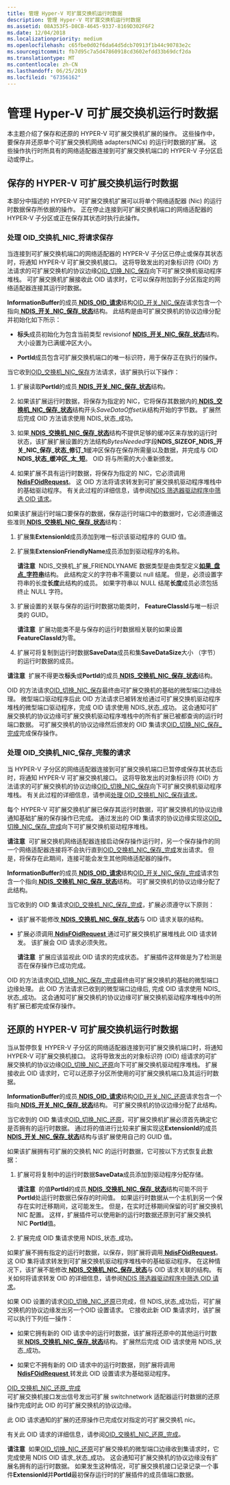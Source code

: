 ```yaml
---
title: 管理 Hyper-V 可扩展交换机运行时数据
description: 管理 Hyper-V 可扩展交换机运行时数据
ms.assetid: 08A353F5-D8CB-4645-9337-8169D302F6F2
ms.date: 12/04/2018
ms.localizationpriority: medium
ms.openlocfilehash: c65fbe0d02f6da64d5dcb70913f1b44c90783e2c
ms.sourcegitcommit: fb7d95c7a5d47860918cd3602efdd33b69dcf2da
ms.translationtype: MT
ms.contentlocale: zh-CN
ms.lasthandoff: 06/25/2019
ms.locfileid: "67356162"
---
```

# <a name="managing-hyper-v-extensible-switch-run-time-data"></a>管理 Hyper-V 可扩展交换机运行时数据

本主题介绍了保存和还原的 HYPER-V 可扩展交换机扩展的操作。 这些操作中，要保存并还原单个可扩展交换机网络 adapters(NICs) 的运行时数据的扩展。 这些操作执行时所具有的网络适配器连接到可扩展交换机端口的 HYPER-V 子分区启动或停止。

## <a name="saving-hyper-v-extensible-switch-run-time-data"></a>保存的 HYPER-V 可扩展交换机运行时数据

本部分中描述的 HYPER-V 可扩展交换机扩展可以将单个网络适配器 (Nic) 的运行时数据保存所依据的操作。 正在停止连接到可扩展交换机端口的网络适配器的 HYPER-V 子分区或正在保存其状态时执行此操作。

### <a name="handling-the-oidswitchnicsave-request"></a>处理 OID\_交换机\_NIC\_将请求保存

当连接到可扩展交换机端口的网络适配器的 HYPER-V 子分区已停止或保存其状态时，将通知 HYPER-V 可扩展交换机接口。 这将导致发出的对象标识符 (OID) 方法请求的可扩展交换机的协议边缘[OID\_切换\_NIC\_保存](https://docs.microsoft.com/windows-hardware/drivers/network/oid-switch-nic-save)向下可扩展交换机驱动程序堆栈。 可扩展交换机扩展接收此 OID 请求时，它可以保存附加到子分区指定的网络适配器连接其运行时数据。

**InformationBuffer**的成员[ **NDIS\_OID\_请求**](https://docs.microsoft.com/windows-hardware/drivers/ddi/content/ndis/ns-ndis-_ndis_oid_request)结构[OID\_开关\_NIC\_保存](https://docs.microsoft.com/windows-hardware/drivers/network/oid-switch-nic-save)请求包含一个指向[ **NDIS\_开关\_NIC\_保存\_状态**](https://docs.microsoft.com/windows-hardware/drivers/ddi/content/ntddndis/ns-ntddndis-_ndis_switch_nic_save_state)结构。 此结构是由可扩展交换机的协议边缘分配并初始化如下所示：

-   **标头**成员初始化为包含当前类型 revisionof [ **NDIS\_开关\_NIC\_保存\_状态**](https://docs.microsoft.com/windows-hardware/drivers/ddi/content/ntddndis/ns-ntddndis-_ndis_switch_nic_save_state)结构。 大小设置为已满缓冲区大小。

-   **PortId**成员包含可扩展交换机端口的唯一标识符，用于保存正在执行的操作。

当它收到[OID\_交换机\_NIC\_保存](https://docs.microsoft.com/windows-hardware/drivers/network/oid-switch-nic-save)方法请求，该扩展执行以下操作：

1.  扩展读取**PortId**的成员[ **NDIS\_开关\_NIC\_保存\_状态**](https://docs.microsoft.com/windows-hardware/drivers/ddi/content/ntddndis/ns-ntddndis-_ndis_switch_nic_save_state)结构。

2.  如果该扩展运行时数据，将保存为指定的 NIC，它将保存其数据内的[ **NDIS\_交换机\_NIC\_保存\_状态**](https://docs.microsoft.com/windows-hardware/drivers/ddi/content/ntddndis/ns-ntddndis-_ndis_switch_nic_save_state)结构开头*SaveDataOffset*从结构开始的字节数。 扩展然后完成 OID 方法请求使用 NDIS\_状态\_成功。

3.  如果[ **NDIS\_交换机\_NIC\_保存\_状态**](https://docs.microsoft.com/windows-hardware/drivers/ddi/content/ntddndis/ns-ntddndis-_ndis_switch_nic_save_state)结构不提供足够的缓冲区来存放的运行时状态，该扩展扩展设置的方法结构*BytesNeeded*字段**NDIS\_SIZEOF\_NDIS\_开关\_NIC\_保存\_状态\_修订\_1**缓冲区保存在保存所需量以及数据，并完成与 OID **NDIS\_状态\_缓冲区\_太\_短**。 OID 将与所需的大小重新颁发。

4.  如果扩展不具有运行时数据，将保存为指定的 NIC，它必须调用[ **NdisFOidRequest**](https://docs.microsoft.com/windows-hardware/drivers/ddi/content/ndis/nf-ndis-ndisfoidrequest)。 这 OID 方法将请求转发到可扩展交换机驱动程序堆栈中的基础驱动程序。 有关此过程的详细信息，请参阅[NDIS 筛选器驱动程序中筛选 OID 请求](filtering-oid-requests-in-an-ndis-filter-driver.md)。

如果该扩展运行时端口要保存的数据，保存运行时端口中的数据时，它必须遵循这些准则[ **NDIS\_交换机\_NIC\_保存\_状态**](https://docs.microsoft.com/windows-hardware/drivers/ddi/content/ntddndis/ns-ntddndis-_ndis_switch_nic_save_state)结构：

1.  扩展集**ExtensionId**成员添加到唯一标识该驱动程序的 GUID 值。
2.  扩展集**ExtensionFriendlyName**成员添加到驱动程序的名称。

    **请注意**  NDIS\_交换机\_扩展\_FRIENDLYNAME 数据类型是由类型定义[**如果\_盘点\_字符串**](https://docs.microsoft.com/windows/desktop/api/ifdef/ns-ifdef-_if_counted_string_lh)结构。 此结构定义的字符串不需要以 null 结尾。 但是，必须设置字符串的长度**长度**此结构的成员。 如果字符串以 NULL 结尾**长度**成员必须包括终止 NULL 字符。     

3.  扩展设置的关联与保存的运行时数据功能类时， **FeatureClassId**与唯一标识类的 GUID。

    **请注意**  扩展功能类不是与保存的运行时数据相关联的如果设置**FeatureClassId**为零。     

4.  扩展可将复制到运行时数据**SaveData**成员和集**SaveDataSize**大小 （字节） 的运行时数据的成员。

**请注意**  扩展不得更改**标头**或**PortId**的成员[ **NDIS\_交换机\_NIC\_保存\_状态**](https://docs.microsoft.com/windows-hardware/drivers/ddi/content/ntddndis/ns-ntddndis-_ndis_switch_nic_save_state)结构。 

OID 的方法请求[OID\_切换\_NIC\_保存](https://docs.microsoft.com/windows-hardware/drivers/network/oid-switch-nic-save)最终由可扩展交换机的基础的微型端口边缘处理。 微型端口驱动程序后此 OID 方法请求已被转发给通过可扩展交换机驱动程序堆栈的微型端口驱动程序，完成 OID 请求使用 NDIS\_状态\_成功。 这会通知可扩展交换机的协议边缘可扩展交换机驱动程序堆栈中的所有扩展已被都查询的运行时端口数据。 可扩展交换机的协议边缘然后颁发的 OID 集请求[OID\_切换\_NIC\_保存\_完成](https://docs.microsoft.com/windows-hardware/drivers/network/oid-switch-nic-save-complete)完成保存操作。

### <a name="handling-the-oidswitchnicsavecomplete-request"></a>处理 OID\_交换机\_NIC\_保存\_完整的请求

当 HYPER-V 子分区的网络适配器连接到可扩展交换机端口已暂停或保存其状态后时，将通知 HYPER-V 可扩展交换机接口。 这将导致发出的对象标识符 (OID) 方法请求的可扩展交换机的协议边缘[OID\_切换\_NIC\_保存](https://docs.microsoft.com/windows-hardware/drivers/network/oid-switch-nic-save)向下可扩展交换机驱动程序堆栈。 有关此过程的详细信息，请参阅[处理 OID\_交换机\_NIC\_保存请求](handling-the-oid-switch-nic-save-request.md)。

每个 HYPER-V 可扩展交换机扩展已保存其运行时数据，可扩展交换机的协议边缘通知基础扩展的保存操作已完成。 通过发出的 OID 集请求的协议边缘实现这[OID\_切换\_NIC\_保存\_完成](https://docs.microsoft.com/windows-hardware/drivers/network/oid-switch-nic-save-complete)向下可扩展交换机驱动程序堆栈。

**请注意**  可扩展交换机网络适配器连接启动保存操作运行时，另一个保存操作的同一个网络适配器连接将不会执行直到[OID\_交换机\_NIC\_保存\_完成](https://docs.microsoft.com/windows-hardware/drivers/network/oid-switch-nic-save-complete)发出请求。 但是，将保存在此期间，连接可能会发生其他网络适配器的操作。 

**InformationBuffer**的成员[ **NDIS\_OID\_请求**](https://docs.microsoft.com/windows-hardware/drivers/ddi/content/ndis/ns-ndis-_ndis_oid_request)结构[OID\_开关\_NIC\_保存\_完成](https://docs.microsoft.com/windows-hardware/drivers/network/oid-switch-nic-save-complete)请求包含一个指向[ **NDIS\_交换机\_NIC\_保存\_状态**](https://docs.microsoft.com/windows-hardware/drivers/ddi/content/ntddndis/ns-ntddndis-_ndis_switch_nic_save_state)结构。 可扩展交换机的协议边缘分配了此结构。

当它收到的 OID 集请求[OID\_交换机\_NIC\_保存\_完成](https://docs.microsoft.com/windows-hardware/drivers/network/oid-switch-nic-save-complete)，扩展必须遵守以下原则：

-   该扩展不能修改[ **NDIS\_交换机\_NIC\_保存\_状态**](https://docs.microsoft.com/windows-hardware/drivers/ddi/content/ntddndis/ns-ntddndis-_ndis_switch_nic_save_state)与 OID 请求关联的结构。

-   扩展必须调用[ **NdisFOidRequest** ](https://docs.microsoft.com/windows-hardware/drivers/ddi/content/ndis/nf-ndis-ndisfoidrequest)通过可扩展交换机扩展堆栈此 OID 请求转发。 该扩展会 OID 请求必须失败。

    **请注意**  扩展应该监视此 OID 请求的完成状态。 扩展插件这样做是为了检测是否在保存操作已成功完成。     

OID 的方法请求[OID\_切换\_NIC\_保存\_完成](https://docs.microsoft.com/windows-hardware/drivers/network/oid-switch-nic-save-complete)最终由可扩展交换机的基础的微型端口边缘处理。 此 OID 方法请求已收到的微型端口边缘后, 完成 OID 请求使用 NDIS\_状态\_成功。 这会通知可扩展交换机的协议边缘可扩展交换机驱动程序堆栈中的所有扩展已都完成保存操作。

## <a name="restoring-hyper-v-extensible-switch-run-time-data"></a>还原的 HYPER-V 可扩展交换机运行时数据

当从暂停恢复 HYPER-V 子分区的网络适配器连接到可扩展交换机端口时，将通知 HYPER-V 可扩展交换机接口。 这将导致发出的对象标识符 (OID) 组请求的可扩展交换机的协议边缘[OID\_切换\_NIC\_还原](https://docs.microsoft.com/windows-hardware/drivers/network/oid-switch-nic-restore)向下可扩展交换机驱动程序堆栈。 扩展接收此 OID 请求时，它可以还原子分区所使用的可扩展交换机端口及其运行时数据。

**InformationBuffer**的成员[ **NDIS\_OID\_请求**](https://docs.microsoft.com/windows-hardware/drivers/ddi/content/ndis/ns-ndis-_ndis_oid_request)结构[OID\_开关\_NIC\_还原](https://docs.microsoft.com/windows-hardware/drivers/network/oid-switch-nic-save)请求包含一个指向[ **NDIS\_开关\_NIC\_保存\_状态**](https://docs.microsoft.com/windows-hardware/drivers/ddi/content/ntddndis/ns-ntddndis-_ndis_switch_nic_save_state)结构。 可扩展交换机的协议边缘分配了此结构。

当它收到的 OID 集请求[OID\_切换\_NIC\_还原](https://docs.microsoft.com/windows-hardware/drivers/network/oid-switch-nic-restore)，可扩展交换机扩展必须首先确定它是否拥有的运行时数据。 通过将的值进行比较来扩展实现这**ExtensionId**的成员[ **NDIS\_开关\_NIC\_保存\_状态**](https://docs.microsoft.com/windows-hardware/drivers/ddi/content/ntddndis/ns-ntddndis-_ndis_switch_nic_save_state)结构与该扩展使用自己的 GUID 值。

如果该扩展拥有可扩展的交换机 NIC 的运行时数据，它可按以下方式恢复此数据：

1.  扩展可将复制中的运行时数据**SaveData**成员添加到驱动程序分配存储。

    **请注意**  的值**PortId**的成员[ **NDIS\_交换机\_NIC\_保存\_状态**](https://docs.microsoft.com/windows-hardware/drivers/ddi/content/ntddndis/ns-ntddndis-_ndis_switch_nic_save_state)结构可能不同于**PortId**处运行时数据已保存的时间值。 如果运行时数据从一个主机到另一个保存在实时迁移期间，这可能发生。 但是，在实时迁移期间保留的可扩展交换机 NIC 配置。 这样，扩展插件可以使用新的运行时数据还原到可扩展交换机 NIC **PortId**值。     

2.  扩展完成 OID 集请求使用 NDIS\_状态\_成功。

如果扩展不拥有指定的运行时数据，以保存，则扩展将调用[ **NdisFOidRequest**](https://docs.microsoft.com/windows-hardware/drivers/ddi/content/ndis/nf-ndis-ndisfoidrequest)。 这 OID 集将请求转发到可扩展交换机驱动程序堆栈中的基础驱动程序。 在这种情况下，该扩展不能修改[ **NDIS\_交换机\_NIC\_保存\_状态**](https://docs.microsoft.com/windows-hardware/drivers/ddi/content/ntddndis/ns-ntddndis-_ndis_switch_nic_save_state)与 OID 请求关联的结构。 有关如何将请求转发 OID 的详细信息，请参阅[NDIS 筛选器驱动程序中筛选 OID 请求](filtering-oid-requests-in-an-ndis-filter-driver.md)。

如果 OID 设置的请求[OID\_切换\_NIC\_还原](https://docs.microsoft.com/windows-hardware/drivers/network/oid-switch-nic-restore)已完成，但 NDIS\_状态\_成功后，可扩展交换机的协议边缘发出另一个OID 设置请求。 它接收此新 OID 集请求时，该扩展可以执行下列任一操作：

-   如果它拥有新的 OID 请求中的运行时数据，该扩展将还原中的其他运行时数据[ **NDIS\_交换机\_NIC\_保存\_状态**](https://docs.microsoft.com/windows-hardware/drivers/ddi/content/ntddndis/ns-ntddndis-_ndis_switch_nic_save_state)结构。 扩展然后完成 OID 请求使用 NDIS\_状态\_成功。

-   如果它不拥有新的 OID 请求中的运行时数据，则扩展将调用[ **NdisFOidRequest** ](https://docs.microsoft.com/windows-hardware/drivers/ddi/content/ndis/nf-ndis-ndisfoidrequest)转发此 OID 设置请求为基础驱动程序。

<a href="" id="oid-switch-nic-restore-complete"></a>[OID\_交换机\_NIC\_还原\_完成](https://docs.microsoft.com/windows-hardware/drivers/network/oid-switch-nic-restore-complete)  
可扩展交换机接口发出信号发出可扩展 switchnetwork 适配器运行时数据的还原操作完成时此 OID 的可扩展交换机的协议边缘。

此 OID 请求通知的扩展的还原操作已完成仅对指定的可扩展交换机 nic。

有关此 OID 请求的详细信息，请参阅[OID\_交换机\_NIC\_还原\_完成](https://docs.microsoft.com/windows-hardware/drivers/network/oid-switch-nic-restore-complete)。

**请注意**  如果[OID\_切换\_NIC\_还原](https://docs.microsoft.com/windows-hardware/drivers/network/oid-switch-nic-restore)可扩展交换机的微型端口边缘收到集请求时，它完成使用 NDIS OID 请求\_状态\_成功。 这会通知可扩展交换机的协议边缘没有扩展名拥有的运行时数据。 如果发生这种情况，可扩展交换机接口记录记录一个事件**ExtensionId**并**PortId**最初保存运行时的扩展插件的成员值端口数据。